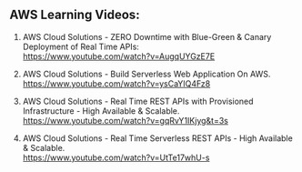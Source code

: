 AWS Learning Videos:
--------------
1. AWS Cloud Solutions - ZERO Downtime with Blue-Green & Canary Deployment of Real Time APIs:<br/> https://www.youtube.com/watch?v=AugqUYGzE7E

2. AWS Cloud Solutions - Build Serverless Web Application On AWS.<br/> https://www.youtube.com/watch?v=ysCaYIQ4Fz8

3. AWS Cloud Solutions - Real Time REST APIs with Provisioned Infrastructure - High Available & Scalable.<br/> https://www.youtube.com/watch?v=gqRvY1IKjyg&t=3s

4. AWS Cloud Solutions - Real Time Serverless REST APIs - High Available & Scalable.<br/> https://www.youtube.com/watch?v=UtTe17whU-s

